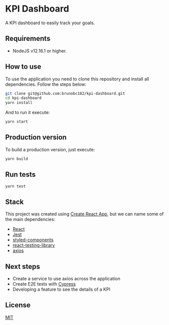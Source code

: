 # KPI Dashboard

A KPI dashboard to easily track your goals.

## Requirements

- NodeJS v12.16.1 or higher.

## How to use

To use the application you need to clone this repository and install all dependencies. Follow the steps below:

```bash
git clone git@github.com:brunobc182/kpi-dashboard.git
cd kpi-dashboard
yarn install
```

And to run it execute:

```bash
yarn start
```

## Production version

To build a production version, just execute:

```bash
yarn build
```

## Run tests

```bash
yarn test
```

## Stack

This project was created using [Create React App](https://create-react-app.dev/docs/getting-started/), but we can name some of the main dependencies:

- [React](https://reactjs.org/)
- [Jest](https://jestjs.io/)
- [styled-components](https://www.styled-components.com/)
- [react-testing-library](https://testing-library.com/docs/react-testing-library/intro)
- [axios](https://github.com/axios/axios)

## Next steps

- Create a service to use axios across the application
- Create E2E tests with [Cypress](https://www.cypress.io/)
- Developing a feature to see the details of a KPI

## License

[MIT](https://github.com/brunobc182/financial-transactions/blob/master/LICENSE)
